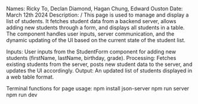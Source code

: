 Names: Ricky To, Declan Diamond, Hagan Chung, Edward Ouston
Date: March 12th 2024
Description: / This page is used to manage and display a list of students.
It fetches student data from a backend server, allows adding new students through a form,
and displays all students in a table. The component handles user inputs, server communication,
and the dynamic updating of the UI based on the current state of the student list.

Inputs: User inputs from the StudentForm component for adding new students (firstName, lastName, birthday, grade).
Processing: Fetches existing students from the server, posts new student data to the server, and updates the UI accordingly.
Output: An updated list of students displayed in a web table format. 

Terminal functions for page usage:
npm install json-server
npm run server
npm run dev